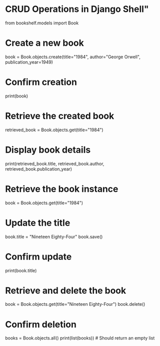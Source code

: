# CRUD Operations in Django Shell" 
from bookshelf.models import Book  

# Create a new book
book = Book.objects.create(title="1984", author="George Orwell", publication_year=1949)

# Confirm creation
print(book)

# Retrieve the created book
retrieved_book = Book.objects.get(title="1984")

# Display book details
print(retrieved_book.title, retrieved_book.author, retrieved_book.publication_year)
# Retrieve the book instance
book = Book.objects.get(title="1984")

# Update the title
book.title = "Nineteen Eighty-Four"
book.save()

# Confirm update
print(book.title)
# Retrieve and delete the book
book = Book.objects.get(title="Nineteen Eighty-Four")
book.delete()

# Confirm deletion
books = Book.objects.all()
print(list(books))  # Should return an empty list
